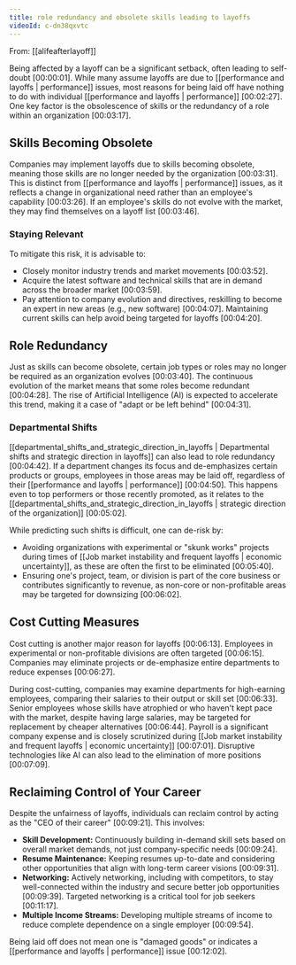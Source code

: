 ```yaml
---
title: role redundancy and obsolete skills leading to layoffs
videoId: c-dn38qxvtc
---
```


From: [[alifeafterlayoff]] <br/> 

Being affected by a layoff can be a significant setback, often leading to self-doubt <a class="yt-timestamp" data-t="00:00:01">[00:00:01]</a>. While many assume layoffs are due to [[performance and layoffs | performance]] issues, most reasons for being laid off have nothing to do with individual [[performance and layoffs | performance]] <a class="yt-timestamp" data-t="00:02:27">[00:02:27]</a>. One key factor is the obsolescence of skills or the redundancy of a role within an organization <a class="yt-timestamp" data-t="00:03:17">[00:03:17]</a>.

## Skills Becoming Obsolete

Companies may implement layoffs due to skills becoming obsolete, meaning those skills are no longer needed by the organization <a class="yt-timestamp" data-t="00:03:31">[00:03:31]</a>. This is distinct from [[performance and layoffs | performance]] issues, as it reflects a change in organizational need rather than an employee's capability <a class="yt-timestamp" data-t="00:03:26">[00:03:26]</a>. If an employee's skills do not evolve with the market, they may find themselves on a layoff list <a class="yt-timestamp" data-t="00:03:46">[00:03:46]</a>.

### Staying Relevant
To mitigate this risk, it is advisable to:
*   Closely monitor industry trends and market movements <a class="yt-timestamp" data-t="00:03:52">[00:03:52]</a>.
*   Acquire the latest software and technical skills that are in demand across the broader market <a class="yt-timestamp" data-t="00:03:59">[00:03:59]</a>.
*   Pay attention to company evolution and directives, reskilling to become an expert in new areas (e.g., new software) <a class="yt-timestamp" data-t="00:04:07">[00:04:07]</a>. Maintaining current skills can help avoid being targeted for layoffs <a class="yt-timestamp" data-t="00:04:20">[00:04:20]</a>.

## Role Redundancy

Just as skills can become obsolete, certain job types or roles may no longer be required as an organization evolves <a class="yt-timestamp" data-t="00:03:40">[00:03:40]</a>. The continuous evolution of the market means that some roles become redundant <a class="yt-timestamp" data-t="00:04:28">[00:04:28]</a>. The rise of Artificial Intelligence (AI) is expected to accelerate this trend, making it a case of "adapt or be left behind" <a class="yt-timestamp" data-t="00:04:31">[00:04:31]</a>.

### Departmental Shifts
[[departmental_shifts_and_strategic_direction_in_layoffs | Departmental shifts and strategic direction in layoffs]] can also lead to role redundancy <a class="yt-timestamp" data-t="00:04:42">[00:04:42]</a>. If a department changes its focus and de-emphasizes certain products or groups, employees in those areas may be laid off, regardless of their [[performance and layoffs | performance]] <a class="yt-timestamp" data-t="00:04:50">[00:04:50]</a>. This happens even to top performers or those recently promoted, as it relates to the [[departmental_shifts_and_strategic_direction_in_layoffs | strategic direction of the organization]] <a class="yt-timestamp" data-t="00:05:02">[00:05:02]</a>.

While predicting such shifts is difficult, one can de-risk by:
*   Avoiding organizations with experimental or "skunk works" projects during times of [[Job market instability and frequent layoffs | economic uncertainty]], as these are often the first to be eliminated <a class="yt-timestamp" data-t="00:05:40">[00:05:40]</a>.
*   Ensuring one's project, team, or division is part of the core business or contributes significantly to revenue, as non-core or non-profitable areas may be targeted for downsizing <a class="yt-timestamp" data-t="00:06:02">[00:06:02]</a>.

## Cost Cutting Measures

Cost cutting is another major reason for layoffs <a class="yt-timestamp" data-t="00:06:13">[00:06:13]</a>. Employees in experimental or non-profitable divisions are often targeted <a class="yt-timestamp" data-t="00:06:15">[00:06:15]</a>. Companies may eliminate projects or de-emphasize entire departments to reduce expenses <a class="yt-timestamp" data-t="00:06:27">[00:06:27]</a>.

During cost-cutting, companies may examine departments for high-earning employees, comparing their salaries to their output or skill set <a class="yt-timestamp" data-t="00:06:33">[00:06:33]</a>. Senior employees whose skills have atrophied or who haven't kept pace with the market, despite having large salaries, may be targeted for replacement by cheaper alternatives <a class="yt-timestamp" data-t="00:06:44">[00:06:44]</a>. Payroll is a significant company expense and is closely scrutinized during [[Job market instability and frequent layoffs | economic uncertainty]] <a class="yt-timestamp" data-t="00:07:01">[00:07:01]</a>. Disruptive technologies like AI can also lead to the elimination of more positions <a class="yt-timestamp" data-t="00:07:09">[00:07:09]</a>.

## Reclaiming Control of Your Career

Despite the unfairness of layoffs, individuals can reclaim control by acting as the "CEO of their career" <a class="yt-timestamp" data-t="00:09:21">[00:09:21]</a>. This involves:
*   **Skill Development:** Continuously building in-demand skill sets based on overall market demands, not just company-specific needs <a class="yt-timestamp" data-t="00:09:24">[00:09:24]</a>.
*   **Resume Maintenance:** Keeping resumes up-to-date and considering other opportunities that align with long-term career visions <a class="yt-timestamp" data-t="00:09:31">[00:09:31]</a>.
*   **Networking:** Actively networking, including with competitors, to stay well-connected within the industry and secure better job opportunities <a class="yt-timestamp" data-t="00:09:39">[00:09:39]</a>. Targeted networking is a critical tool for job seekers <a class="yt-timestamp" data-t="00:11:17">[00:11:17]</a>.
*   **Multiple Income Streams:** Developing multiple streams of income to reduce complete dependence on a single employer <a class="yt-timestamp" data-t="00:09:54">[00:09:54]</a>.

Being laid off does not mean one is "damaged goods" or indicates a [[performance and layoffs | performance]] issue <a class="yt-timestamp" data-t="00:12:02">[00:12:02]</a>.